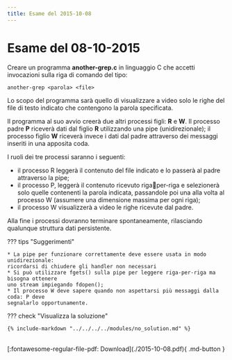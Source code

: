 ```yaml
---
title: Esame del 2015-10-08
---
```

# Esame del 08-10-2015

Creare un programma __another-grep.c__ in linguaggio C che accetti invocazioni sulla riga di
comando del tipo:

    another-grep <parola> <file>

Lo scopo del programma sarà quello di visualizzare a video solo le righe del file di testo
indicato che contengono la parola specificata.

Il programma al suo avvio creerà due altri processi figli: __R__
e __W__. Il processo padre __P__ riceverà dati dal figlio __R__
utilizzando una pipe (unidirezionale); il processo figlio __W__
riceverà invece i dati dal padre attraverso dei messaggi
inseriti in una apposita coda.

I ruoli dei tre processi saranno i seguenti:

* il processo R leggerà il contenuto del file indicato
e lo passerà al padre attraverso la pipe;
* il processo P, leggerà il contenuto ricevuto rigaper-riga e selezionerà solo quelle contenenti la
parola indicata, passandole poi una alla volta al
processo W (assumere una dimensione massima
per ogni riga);
* il processo W visualizzerà a video le righe ricevute
dal padre.

Alla fine i processi dovranno terminare spontaneamente, rilasciando qualunque struttura
dati persistente.

??? tips "Suggerimenti"

    * La pipe per funzionare correttamente deve essere usata in modo unidirezionale:
    ricordarsi di chiudere gli handler non necessari
    * Si può utilizzare fgets() sulla pipe per leggere riga-per-riga ma bisogna ottenere
    uno stream impiegando fdopen();
    * Il processo W deve sapere quando non aspettarsi più messaggi dalla coda: P deve
    segnalarlo opportunamente.


??? check "Visualizza la soluzione"
    
    {% include-markdown "../../../../modules/no_solution.md" %}

<br>
[:fontawesome-regular-file-pdf: Download](./2015-10-08.pdf){ .md-button }
